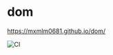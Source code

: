 # dom

https://mxmlm0681.github.io/dom/

![CI](https://github.com/mxmlm0681/dom/actions/workflows/web.yml/badge.svg)